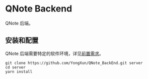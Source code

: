 # QNote Backend

QNote 后端。

## 安装和配置

QNote 后端需要特定的软件环境，详见[前置需求](docs/prerequisite.md)。

``` shell
git clone https://github.com/YongXun/QNote_BackEnd.git server
cd server
yarn install
```
